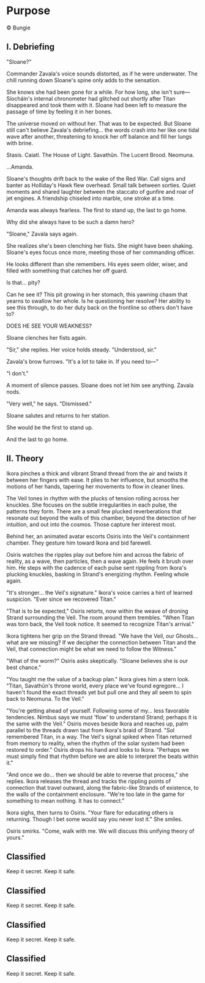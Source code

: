 # Purpose

© Bungie

## I. Debriefing

"Sloane?"

Commander Zavala's voice sounds distorted, as if he were underwater. The chill running down Sloane's spine only adds to the sensation.

She knows she had been gone for a while. For how long, she isn't sure— Síocháin's internal chronometer had glitched out shortly after Titan disappeared and took them with it. Sloane had been left to measure the passage of time by feeling it in her bones.

The universe moved on without her. That was to be expected. But Sloane still can't believe Zavala's debriefing… the words crash into her like one tidal wave after another, threatening to knock her off balance and fill her lungs with brine.

Stasis. Caiatl. The House of Light. Savathûn. The Lucent Brood. Neomuna.

…Amanda.

Sloane's thoughts drift back to the wake of the Red War. Call signs and banter as Holliday's Hawk flew overhead. Small talk between sorties. Quiet moments and shared laughter between the staccato of gunfire and roar of jet engines. A friendship chiseled into marble, one stroke at a time.

Amanda was always fearless. The first to stand up, the last to go home.

Why did she always have to be such a damn hero?

"Sloane," Zavala says again.

She realizes she's been clenching her fists. She might have been shaking. Sloane's eyes focus once more, meeting those of her commanding officer.

He looks different than she remembers. His eyes seem older, wiser, and filled with something that catches her off guard.

Is that… pity?

Can he see it? This pit growing in her stomach, this yawning chasm that yearns to swallow her whole. Is he questioning her resolve? Her ability to see this through, to do her duty back on the frontline so others don't have to?

DOES HE SEE YOUR WEAKNESS?

Sloane clenches her fists again.

"Sir," she replies. Her voice holds steady. "Understood, sir."

Zavala's brow furrows. "It's a lot to take in. If you need to—"

"I don't."

A moment of silence passes. Sloane does not let him see anything. Zavala nods.

"Very well," he says. "Dismissed."

Sloane salutes and returns to her station.

She would be the first to stand up.

And the last to go home.

## II. Theory

Ikora pinches a thick and vibrant Strand thread from the air and twists it between her fingers with ease. It plies to her influence, but smooths the motions of her hands, tapering her movements to flow in cleaner lines.  

The Veil tones in rhythm with the plucks of tension rolling across her knuckles. She focuses on the subtle irregularities in each pulse, the patterns they form. There are a small few plucked reverberations that resonate out beyond the walls of this chamber, beyond the detection of her intuition, and out into the cosmos. Those capture her interest most. 

Behind her, an animated avatar escorts Osiris into the Veil's containment chamber. They gesture him toward Ikora and bid farewell.  

Osiris watches the ripples play out before him and across the fabric of reality, as a wave, then particles, then a wave again. He feels it brush over him. He steps with the cadence of each pulse sent rippling from Ikora's plucking knuckles, basking in Strand's energizing rhythm. Feeling whole again. 

"It's stronger… the Veil's signature." Ikora's voice carries a hint of learned suspicion. "Ever since we recovered Titan." 

"That is to be expected," Osiris retorts, now within the weave of droning Strand surrounding the Veil. The room around them trembles. "When Titan was torn back, the Veil took notice. It seemed to recognize Titan's arrival." 

Ikora tightens her grip on the Strand thread. "We have the Veil, our Ghosts… what are we missing? If we decipher the connection between Titan and the Veil, that connection might be what we need to follow the Witness." 

"What of the worm?" Osiris asks skeptically. "Sloane believes she is our best chance." 

"You taught me the value of a backup plan." Ikora gives him a stern look. "Titan, Savathûn's throne world, every place we've found egregore… I haven't found the exact threads yet but pull one and they all seem to spin back to Neomuna. To the Veil." 

"You're getting ahead of yourself. Following some of my… less favorable tendencies. Nimbus says we must 'flow' to understand Strand; perhaps it is the same with the Veil." Osiris moves beside Ikora and reaches up, palm parallel to the threads drawn taut from Ikora's braid of Strand. "Sol remembered Titan, in a way. The Veil's signal spiked when Titan returned from memory to reality, when the rhythm of the solar system had been restored to order." Osiris drops his hand and looks to Ikora. "Perhaps we must simply find that rhythm before we are able to interpret the beats within it." 

"And once we do… then we should be able to reverse that process," she replies. Ikora releases the thread and tracks the rippling points of connection that travel outward, along the fabric-like Strands of existence, to the walls of the containment enclosure. "We're too late in the game for something to mean nothing. It has to connect." 

Ikora sighs, then turns to Osiris. "Your flare for educating others is returning. Though I bet some would say you never lost it." She smiles. 

Osiris smirks. "Come, walk with me. We will discuss this unifying theory of yours."

## Classified

Keep it secret.  Keep it safe.

## Classified

Keep it secret.  Keep it safe.

## Classified

Keep it secret.  Keep it safe.

## Classified

Keep it secret.  Keep it safe.

